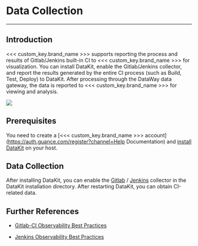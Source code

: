 # Data Collection
---

## Introduction

<<< custom_key.brand_name >>> supports reporting the process and results of Gitlab/Jenkins built-in CI to <<< custom_key.brand_name >>> for visualization. You can install DataKit, enable the Gitlab/Jenkins collector, and report the results generated by the entire CI process (such as Build, Test, Deploy) to DataKit. After processing through the DataWay data gateway, the data is reported to <<< custom_key.brand_name >>> for viewing and analysis.

![](img/17.CI_1.png)

## Prerequisites

You need to create a [<<< custom_key.brand_name >>> account](https://auth.guance.com/register?channel=Help Documentation) and [install DataKit](../datakit/datakit-install.md) on your host.

## Data Collection

After installing DataKit, you can enable the [Gitlab](../integrations/gitlab.md) / [Jenkins](../integrations/jenkins.md) collector in the DataKit installation directory. After restarting DataKit, you can obtain CI-related data.

## Further References

- [Gitlab-CI Observability Best Practices](../best-practices/monitoring/gitlab-ci.md)

- [Jenkins Observability Best Practices](../best-practices/monitoring/jenkins.md)
